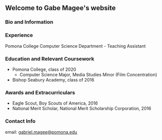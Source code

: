 ## Welcome to Gabe Magee's website

### Bio and Information

### Experience
  Pomona College Computer Science Department - Teaching Assistant
  
  
### Education and Relevant Coursework
  - Pomona College, class of 2020
    - Computer Science Major, Media Studies Minor (Film Concentration)
  - Bishop Seabury Academy, class of 2016
  
  
### Awards and Extracurriculars
  - Eagle Scout, Boy Scouts of America, 2016
  - National Merit Scholar, National Merit Scholarship Corporation, 2016
  
### Contact Info
  email: [gabriel.magee@pomona.edu](mailto:gabriel.magee@pomona.edu)
